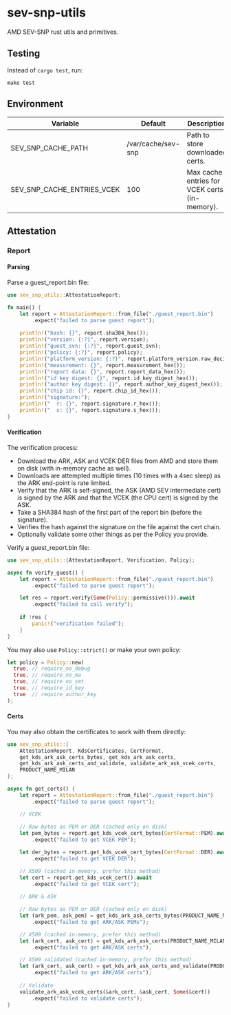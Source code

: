 # sev-snp-utils

AMD SEV-SNP rust utils and primitives.

## Testing

Instead of `cargo test`, run:

```shell
make test
```

## Environment

| Variable                   | Default            | Description                                   |
|----------------------------|--------------------|-----------------------------------------------|
| SEV_SNP_CACHE_PATH         | /var/cache/sev-snp | Path to store downloaded certs.               |
| SEV_SNP_CACHE_ENTRIES_VCEK | 100                | Max cache entries for VCEK certs (in-memory). |

## Attestation

### Report

#### Parsing

Parse a guest_report.bin file:

```rust
use sev_snp_utils::AttestationReport;

fn main() {
    let report = AttestationReport::from_file("./guest_report.bin")
        .expect("failed to parse guest report");
    
    println!("hash: {}", report.sha384_hex());
    println!("version: {:?}", report.version);
    println!("guest_svn: {:?}", report.guest_svn);
    println!("policy: {:?}", report.policy);
    println!("platform_version: {:?}", report.platform_version.raw_decimal());
    println!("measurement: {}", report.measurement_hex());
    println!("report data: {}", report.report_data_hex());
    println!("id key digest: {}", report.id_key_digest_hex());
    println!("author key digest: {}", report.author_key_digest_hex());
    println!("chip id: {}", report.chip_id_hex());
    println!("signature:");
    println!("  r: {}", report.signature.r_hex());
    println!("  s: {}", report.signature.s_hex());
}
```

#### Verification

The verification process:

- Download the ARK, ASK and VCEK DER files from AMD and store them on disk (with in-memory cache as well).
- Downloads are attempted multiple times (10 times with a 4sec sleep) as the ARK end-point is rate limited.
- Verify that the ARK is self-signed, the ASK (AMD SEV intermediate cert) is signed by the ARK and that the VCEK (the CPU cert) is signed by the ASK.
- Take a SHA384 hash of the first part of the report bin (before the signature).
- Verifies the hash against the signature on the file against the cert chain.
- Optionally validate some other things as per the Policy you provide.

Verify a guest_report.bin file:

```rust
use sev_snp_utils::{AttestationReport, Verification, Policy};

async fn verify_guest() {
    let report = AttestationReport::from_file("./guest_report.bin")
        .expect("failed to parse guest report");

    let res = report.verify(Some(Policy::permissive())).await
        .expect("failed to call verify");
    
    if !res {
        panic!("verification failed");
    }
}
```

You may also use `Policy::strict()` or make your own policy:

```rust
let policy = Policy::new(
  true, // require_no_debug
  true, // require_no_ma
  true, // require_no_smt
  true, // require_id_key
  true  // require_author_key
);
```

#### Certs

You may also obtain the certificates to work with them directly:

```rust
use sev_snp_utils::{
    AttestationReport, KdsCertificates, CertFormat,
    get_kds_ark_ask_certs_bytes, get_kds_ark_ask_certs,
    get_kds_ark_ask_certs_and_validate, validate_ark_ask_vcek_certs,
    PRODUCT_NAME_MILAN
};

async fn get_certs() {
    let report = AttestationReport::from_file("./guest_report.bin")
        .expect("failed to parse guest report");

    // VCEK
    
    // Raw bytes as PEM or DER (cached only on disk)
    let pem_bytes = report.get_kds_vcek_cert_bytes(CertFormat::PEM).await
        .expect("failed to get VCEK PEM");

    let der_bytes = report.get_kds_vcek_cert_bytes(CertFormat::DER).await
        .expect("failed to get VCEK DER");

    // X509 (cached in-memory, prefer this method)
    let cert = report.get_kds_vcek_cert().await
        .expect("failed to get VCEK cert");
    
    // ARK & ASK

    // Raw bytes as PEM or DER (cached only on disk)
    let (ark_pem, ask_pem) = get_kds_ark_ask_certs_bytes(PRODUCT_NAME_MILAN, CertFormat::PEM).await
        .expect("failed to get ARK/ASK PEMs");

    // X509 (cached in-memory, prefer this method)
    let (ark_cert, ask_cert) = get_kds_ark_ask_certs(PRODUCT_NAME_MILAN).await
        .expect("failed to get ARK/ASK certs");

    // X509 validated (cached in-memory, prefer this method)
    let (ark_cert, ask_cert) = get_kds_ark_ask_certs_and_validate(PRODUCT_NAME_MILAN).await
        .expect("failed to get ARK/ASK certs");
    
    // Validate
    validate_ark_ask_vcek_certs(&ark_cert, &ask_cert, Some(&cert))
        .expect("failed to validate certs");
}
```